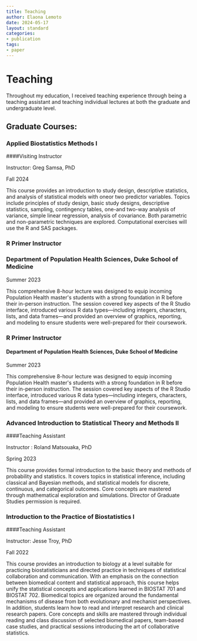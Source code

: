 ```yaml
---
title: Teaching
author: Elaona Lemoto
date: 2024-05-17
layout: standard
categories:
- publication
tags:
- paper
---
```


# Teaching

Throughout my education, I received teaching experience through being a teaching assistant and teaching individual lectures at both the graduate and undergraduate level.


## Graduate Courses:

### Applied Biostatistics Methods I
####Visiting Instructor

Instructor: Greg Samsa, PhD

Fall 2024

This course provides an introduction to study design, descriptive statistics, and analysis of statistical models with oneor two predictor variables. Topics include principles of study design, basic study designs, descriptive statistics, sampling, contingency tables, one-and two-way analysis of variance, simple linear regression, analysis of covariance. Both parametric and non-parametric techniques are explored. Computational exercises will use the R and SAS packages. 

### R Primer Instructor
### Department of Population Health Sciences, Duke School of Medicine

Summer 2023

This comprehensive 8-hour lecture was designed to equip incoming Population Health master's students with a strong foundation in R before their in-person instruction. The session covered key aspects of the R Studio interface, introduced various R data types—including integers, characters, lists, and data frames—and provided an overview of graphics, reporting, and modeling to ensure students were well-prepared for their coursework.




### R Primer Instructor
#### Department of Population Health Sciences, Duke School of Medicine

Summer 2023

This comprehensive 8-hour lecture was designed to equip incoming Population Health master's students with a strong foundation in R before their in-person instruction. The session covered key aspects of the R Studio interface, introduced various R data types—including integers, characters, lists, and data frames—and provided an overview of graphics, reporting, and modeling to ensure students were well-prepared for their coursework.


### Advanced Introduction to Statistical Theory and Methods II
####Teaching Assistant

Instructor : Roland Matsouaka, PhD

Spring 2023

This course provides formal introduction to the basic theory and methods of probability and statistics. It covers topics in statistical inference, including classical and Bayesian methods, and statistical models for discrete, continuous, and categorical outcomes. Core concepts are mastered through mathematical exploration and simulations. Director of Graduate Studies permission is required.

### Introduction to the Practice of Biostatistics I
####Teaching Assistant

Instructor: Jesse Troy, PhD

Fall 2022

This course provides an introduction to biology at a level suitable for practicing biostatisticians and directed practice in techniques of statistical collaboration and communication. With an emphasis on the connection between biomedical content and statistical approach, this course helps unify the statistical concepts and applications learned in BIOSTAT 701 and BIOSTAT 702. Biomedical topics are organized around the fundamental mechanisms of disease from both evolutionary and mechanist perspectives. In addition, students learn how to read and interpret research and clinical research papers. Core concepts and skills are mastered through individual reading and class discussion of selected biomedical papers, team-based case studies, and practical sessions introducing the art of collaborative statistics.



